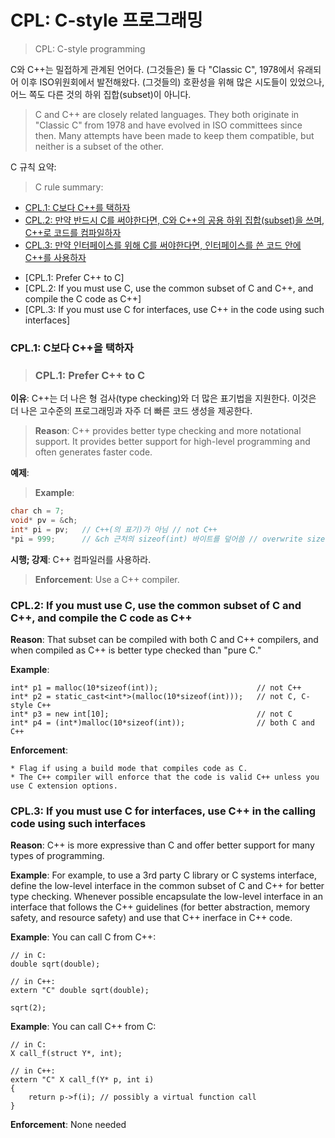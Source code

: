 # CPL: C-style 프로그래밍
> CPL: C-style programming

C와 C++는 밀접하게 관계된 언어다.
(그것들은) 둘 다 "Classic C", 1978에서 유래되어 이후 ISO위원회에서 발전해왔다.
(그것들의) 호환성을 위해 많은 시도들이 있었으나, 어느 쪽도 다른 것의 하위 집합(subset)이 아니다.
> C and C++ are closely related languages.
They both originate in "Classic C" from 1978 and have evolved in ISO committees since then.
Many attempts have been made to keep them compatible, but neither is a subset of the other.

C 규칙 요약:
> C rule summary:

* [CPL.1: C보다 C++를 택하자](Rcpl-C)
* [CPL.2: 만약 반드시 C를 써야한다면, C와 C++의 공용 하위 집합(subset)을 쓰며, C++로 코드를 컴파일하자](#Rcpl-subset)
* [CPL.3: 만약 인터페이스를 위해 C를 써야한다면, 인터페이스를 쓴 코드 안에 C++를 사용하자](#Rcpl-interface)

>
* [CPL.1: Prefer C++ to C]
* [CPL.2: If you must use C, use the common subset of C and C++, and compile the C code as C++]
* [CPL.3: If you must use C for interfaces, use C++ in the code using such interfaces]


<a name="Rcpl-C"></a>
### CPL.1: C보다 C++을 택하자
> ### CPL.1: Prefer C++ to C

**이유**: C++는 더 나은 형 검사(type checking)와 더 많은 표기법을 지원한다.
이것은 더 나은 고수준의 프로그래밍과 자주 더 빠른 코드 생성을 제공한다.
> **Reason**: C++ provides better type checking and more notational support.
It provides better support for high-level programming and often generates faster code.

**예제**:
> **Example**:

```C++
char ch = 7;
void* pv = &ch;
int* pi = pv;	// C++(의 표기)가 아님 // not C++
*pi = 999;		// &ch 근처의 sizeof(int) 바이트를 덮어씀 // overwrite sizeof(int) bytes near &ch
```

**시행; 강제**: C++ 컴파일러를 사용하라. 
> **Enforcement**: Use a C++ compiler.


<a name="Rcpl-subset"></a>
### CPL.2: If you must use C, use the common subset of C and C++, and compile the C code as C++

**Reason**: That subset can be compiled with both C and C++ compilers, and when compiled as C++ is better type checked than "pure C."

**Example**:

	int* p1 = malloc(10*sizeof(int));                      // not C++
	int* p2 = static_cast<int*>(malloc(10*sizeof(int)));   // not C, C-style C++
	int* p3 = new int[10];                                 // not C
	int* p4 = (int*)malloc(10*sizeof(int));                // both C and C++

**Enforcement**:

    * Flag if using a build mode that compiles code as C.
	* The C++ compiler will enforce that the code is valid C++ unless you use C extension options.


<a name="Rcpl-interface"></a>
### CPL.3: If you must use C for interfaces, use C++ in the calling code using such interfaces

**Reason**: C++ is more expressive than C and offer better support for many types of programming.

**Example**: For example, to use a 3rd party C library or C systems interface, define the low-level interface in the common subset of C and C++ for better type checking.
Whenever possible encapsulate the low-level interface in an interface that follows the C++ guidelines (for better abstraction, memory safety, and resource safety) and use that C++ inerface in C++ code.

**Example**: You can call C from C++:

    // in C:
    double sqrt(double);

    // in C++:
    extern "C" double sqrt(double);

    sqrt(2);

**Example**: You can call C++ from C:

    // in C:
    X call_f(struct Y*, int);

    // in C++:
    extern "C" X call_f(Y* p, int i)
    {
        return p->f(i);	// possibly a virtual function call
    }

**Enforcement**: None needed
